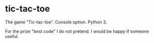 # tic-tac-toe
The game "Tic-tac-toe". 
Console option. 
Python 3.

For the prize "best code" I do not pretend. I would be happy if someone useful.
